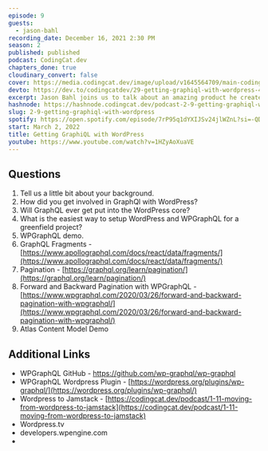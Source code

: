 ```yaml
---
episode: 9
guests:
  - jason-bahl
recording_date: December 16, 2021 2:30 PM
season: 2
published: published
podcast: CodingCat.dev
chapters_done: true
cloudinary_convert: false
cover: https://media.codingcat.dev/image/upload/v1645564709/main-codingcatdev-photo/getting_graphiql_with_wordpress.jpg
devto: https://dev.to/codingcatdev/29-getting-graphiql-with-wordpress-41a9
excerpt: Jason Bahl joins us to talk about an amazing product he created that lets WordPress become headless with a GraphQL
hashnode: https://hashnode.codingcat.dev/podcast-2-9-getting-graphiql-with-wordpress
slug: 2-9-getting-graphiql-with-wordpress
spotify: https://open.spotify.com/episode/7rP95q1dYXIJSv24jlWZnL?si=-QD47HmpSLapVF1VMSBbhw
start: March 2, 2022
title: Getting GraphiQL with WordPress
youtube: https://www.youtube.com/watch?v=1HZyAoXuaVE
---
```


## Questions

1. Tell us a little bit about your background.
2. How did you get involved in GraphQl with WordPress?
3. Will GraphQL ever get put into the WordPress core?
4. What is the easiest way to setup WordPress and WPGraphQL for a greenfield project?
5. WPGraphQL demo.
6. GraphQL Fragments - [https://www.apollographql.com/docs/react/data/fragments/](https://www.apollographql.com/docs/react/data/fragments/)
7. Pagination - [https://graphql.org/learn/pagination/](https://graphql.org/learn/pagination/)
8. Forward and Backward Pagination with WPGraphQL - [https://www.wpgraphql.com/2020/03/26/forward-and-backward-pagination-with-wpgraphql/](https://www.wpgraphql.com/2020/03/26/forward-and-backward-pagination-with-wpgraphql/)
9. Atlas Content Model Demo

## Additional Links

- WPGraphQL GitHub - https://github.com/wp-graphql/wp-graphql
- WPGraphQL Wordpress Plugin - [https://wordpress.org/plugins/wp-graphql/](https://wordpress.org/plugins/wp-graphql/)
- Wordpress to Jamstack - [https://codingcat.dev/podcast/1-11-moving-from-wordpress-to-jamstack](https://codingcat.dev/podcast/1-11-moving-from-wordpress-to-jamstack)
- Wordpress.tv
- developers.wpengine.com
-
